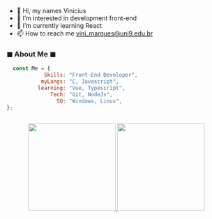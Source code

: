 - 👋 Hi, my names Vinicius
- 👀 I’m interested in development front-end
- 🌱 I’m currently learning React
- 📫 How to reach me vini_marques@uni9.edu.br
 ### ◼ About Me ◼
 
```js
  const Me = {  
            Skills: "Front-End Developer", 
           myLangs: "C, Javascript", 
          learning: "Vue, Typescript", 
              Tech: "Git, NodeJs", 
                SO: "Windows, Linux", 
};
    
```

<div align='center'>
  <a href="https://github.com/vrrMarques">
  <img height="200em" src="https://activity-graph.herokuapp.com/graph?username=vrrmarques&theme=github&bg_color=20232a&hide_border=true"/>
  <img height="200em" src="https://github-readme-stats.vercel.app/api/top-langs/?username=vrrmarques&hide_border=1&theme=react&hide=issues&langs_count=5&custom_title=Top%20Languages"/>
<div>
